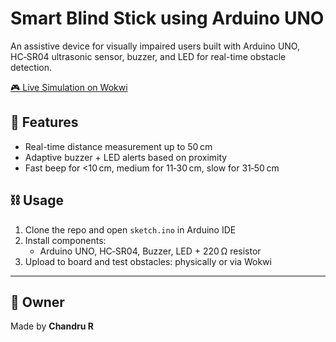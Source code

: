 # Smart Blind Stick using Arduino UNO

An assistive device for visually impaired users built with Arduino UNO, HC‑SR04 ultrasonic sensor, buzzer, and LED for real-time obstacle detection.

[🎮 Live Simulation on Wokwi](https://wokwi.com/projects/375329599699479553)


## 🌟 Features
- Real-time distance measurement up to 50 cm  
- Adaptive buzzer + LED alerts based on proximity  
- Fast beep for <10 cm, medium for 11‑30 cm, slow for 31‑50 cm

## ⛓ Usage
1. Clone the repo and open `sketch.ino` in Arduino IDE  
2. Install components:
   - Arduino UNO, HC‑SR04, Buzzer, LED + 220 Ω resistor  
3. Upload to board and test obstacles: physically or via Wokwi

---

## 📄 Owner
Made by **Chandru R**
